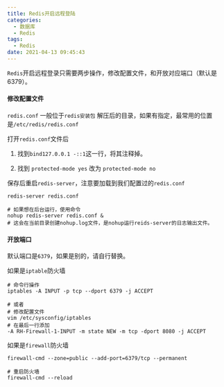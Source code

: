 ```yaml
---
title: Redis开启远程登陆
categories:
  - 数据库
  - Redis
tags:
  - Redis
date: 2021-04-13 09:45:43
---
```


`Redis`开启远程登录只需要两步操作，修改配置文件，和开放对应端口（默认是6379）。

#### 修改配置文件

`redis.conf` 一般位于`redis安装包` 解压后的目录，如果有指定，最常用的位置是`/etc/redis/redis.conf`

打开`redis.conf`文件后

1. 找到`bind127.0.0.1 -::1`这一行，将其注释掉。

2. 找到 `protected-mode yes` 改为 `protected-mode no`

保存后重启`redis-server`，注意要加载到我们配置过的`redis.conf`

```shell
redis-server redis.conf

# 如果想在后台运行，使用命令
nohup redis-server redis.conf &
# 这会在当前目录创建nohup.log文件，是nohup运行reids-server的日志输出文件。
```

#### 开放端口

默认端口是`6379`，如果是别的，请自行替换。

如果是`iptable`防火墙

```shell
# 命令行操作
iptables -A INPUT -p tcp --dport 6379 -j ACCEPT

# 或者
# 修改配置文件
vim /etc/sysconfig/iptables
# 在最后一行添加
-A RH-Firewall-1-INPUT -m state NEW -m tcp -dport 8080 -j ACCEPT
```

如果是`firewall`防火墙

```shell
firewall-cmd --zone=public --add-port=6379/tcp --permanent

# 重启防火墙
firewall-cmd --reload
```

